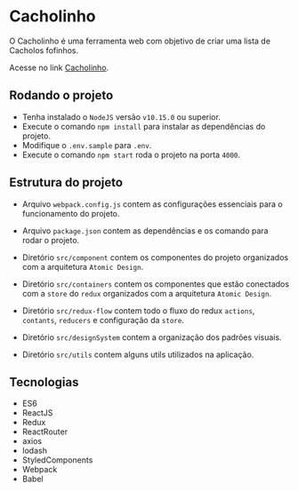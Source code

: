 # Cacholinho

O Cacholinho é uma ferramenta web com objetivo de criar uma lista de Cacholos fofinhos.

Acesse no link <a href="https://cacholinho-8ced7.firebaseapp.com/" target="_blank">Cacholinho</a>.

## Rodando o projeto

- Tenha instalado o `NodeJS` versão `v10.15.0` ou superior.
- Execute o comando `npm install` para instalar as dependências do projeto.
- Modifique o `.env.sample` para `.env`.
- Execute o comando `npm start` roda o projeto na porta `4000`.

## Estrutura do projeto

- Arquivo `webpack.config.js` contem as configurações essenciais para o funcionamento do projeto.

- Arquivo `package.json` contem as dependências e os comando para rodar o projeto.

- Diretório `src/component` contem os componentes do projeto organizados com a arquitetura `Atomic Design`.

- Diretório `src/containers` contem os componentes que estão conectados com a `store` do `redux` organizados com a arquitetura `Atomic Design`.

- Diretório `src/redux-flow` contem todo o fluxo do redux `actions`, `contants`, `reducers` e configuração da `store`.

- Diretório `src/designSystem` contem a organização dos padrões visuais.

- Diretório `src/utils` contem alguns utils utilizados na aplicação.

## Tecnologias

- ES6
- ReactJS
- Redux
- ReactRouter
- axios
- lodash
- StyledComponents
- Webpack
- Babel
